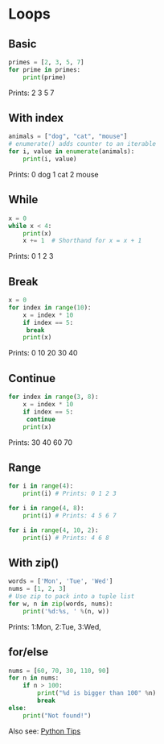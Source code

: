 # Loops

## Basic

```python
primes = [2, 3, 5, 7]
for prime in primes:
    print(prime)
```

Prints: 2 3 5 7

## With index

```python
animals = ["dog", "cat", "mouse"]
# enumerate() adds counter to an iterable
for i, value in enumerate(animals):
    print(i, value)
```

Prints: 0 dog 1 cat 2 mouse

## While

```python
x = 0
while x < 4:
    print(x)
    x += 1  # Shorthand for x = x + 1
```

Prints: 0 1 2 3

## Break

```python
x = 0
for index in range(10):
    x = index * 10
    if index == 5:
     break
    print(x)
```

Prints: 0 10 20 30 40

## Continue

```python
for index in range(3, 8):
    x = index * 10
    if index == 5:
     continue
    print(x)
```

Prints: 30 40 60 70

## Range

```python
for i in range(4):
    print(i) # Prints: 0 1 2 3

for i in range(4, 8):
    print(i) # Prints: 4 5 6 7

for i in range(4, 10, 2):
    print(i) # Prints: 4 6 8
```

## With zip()

```python
words = ['Mon', 'Tue', 'Wed']
nums = [1, 2, 3]
# Use zip to pack into a tuple list
for w, n in zip(words, nums):
    print('%d:%s, ' %(n, w))
```

Prints: 1:Mon, 2:Tue, 3:Wed,

## for/else

```python
nums = [60, 70, 30, 110, 90]
for n in nums:
    if n > 100:
        print("%d is bigger than 100" %n)
        break
else:
    print("Not found!")
```

Also see: [Python Tips](https://book.pythontips.com/en/latest/for_-_else.html)
